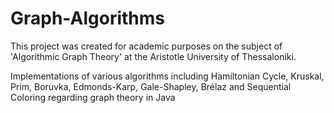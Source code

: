 # Graph-Algorithms
This project was created for academic purposes on the subject of 'Algorithmic Graph Theory' at the Aristotle University of Thessaloniki.

Implementations of various algorithms including Hamiltonian Cycle, Kruskal, Prim, Boruvka, Edmonds-Karp, Gale-Shapley, Brélaz and Sequential Coloring regarding graph theory in Java
